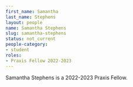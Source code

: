 ```yaml
---
first_name: Samantha
last_name: Stephens
layout: people
name: Samantha Stephens
slug: samantha-stephens
status: not_current
people-category:
- student
roles:
- Praxis Fellow 2022-2023
---
```

Samantha Stephens is a 2022-2023 Praxis Fellow.
